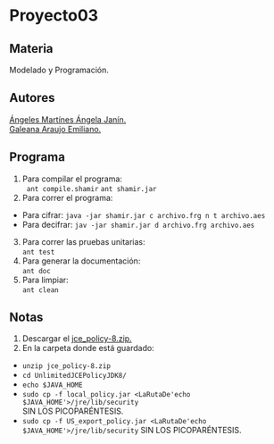 Proyecto03
=============================

Materia
------------------------------
Modelado y Programación.

Autores
------------------------------
[Ángeles Martínes Ángela Janín.](https://github.com/AngelaJanin)  
[Galeana Araujo Emiliano.](https://github.com/mildewyPrawn)

Programa
------------------------------
1. Para compilar el programa:  
` ant compile.shamir`  `ant shamir.jar`  
2. Para correr el programa:  
* Para cifrar:  `java -jar shamir.jar c archivo.frg n t archivo.aes`  
* Para decifrar:  `jav -jar shamir.jar d archivo.frg archivo.aes`  
3. Para correr las pruebas unitarias:  
`ant test`  
4. Para generar la documentación:  
`ant doc`  
5. Para limpiar:  
`ant clean`

Notas
------------------------------
1. Descargar el [jce_policy-8.zip.](http://wwww.oracle.com/technetwork/java/javase/downloads/jce8-download-2133166.html)
2. En la carpeta donde está guardado:  
* `unzip jce_policy-8.zip`
* `cd UnlimitedJCEPolicyJDK8/`
* `echo $JAVA_HOME`
* `sudo cp -f local_policy.jar <LaRutaDe'echo $JAVA_HOME'>/jre/lib/security`  
			SIN LOS PICOPARÉNTESIS.
* `sudo cp -f US_export_policy.jar <LaRutaDe'echo $JAVA_HOME'>/jre/lib/security`
			SIN LOS PICOPARÉNTESIS.

